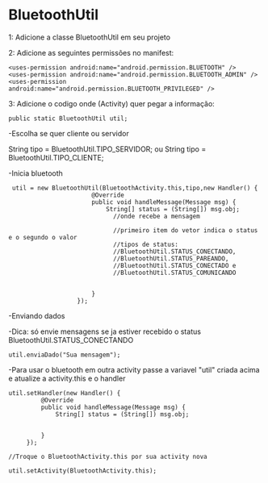 # BluetoothUtil



1: Adicione a classe BluetoothUtil em seu projeto

2: Adicione as seguintes permissões no manifest:
  
  ```
  <uses-permission android:name="android.permission.BLUETOOTH" />
  <uses-permission android:name="android.permission.BLUETOOTH_ADMIN" />
  <uses-permission android:name="android.permission.BLUETOOTH_PRIVILEGED" />
  
  ```
3: Adicione o codigo onde (Activity) quer pegar a informação:
  
  ```
  public static BluetoothUtil util;
  
  ```
  -Escolha se quer cliente ou servidor
  
  String tipo = BluetoothUtil.TIPO_SERVIDOR;
  ou
  String tipo = BluetoothUtil.TIPO_CLIENTE;
  
  -Inicia bluetooth
  
 ```
  util = new BluetoothUtil(BluetoothActivity.this,tipo,new Handler() {
                        @Override
                        public void handleMessage(Message msg) {
                            String[] status = (String[]) msg.obj;
                              //onde recebe a mensagem
                              
                              //primeiro item do vetor indica o status e o segundo o valor
                              //tipos de status: 
                              //BluetoothUtil.STATUS_CONECTANDO, 
                              //BluetoothUtil.STATUS_PAREANDO, 
                              //BluetoothUtil.STATUS_CONECTADO e 
                              //BluetoothUtil.STATUS_COMUNICANDO 
                              
                              
                        }
                    });
  ```   
  
  -Enviando dados
  
  -Dica: só envie mensagens se ja estiver recebido o status BluetoothUtil.STATUS_CONECTANDO
  
  ```
  util.enviaDado("Sua mensagem");
 
 ```
 
 
 -Para usar o bluetooth em outra activity passe a variavel "util" criada acima e atualize a activity.this e o handler
 
   ```
 util.setHandler(new Handler() {
            @Override
            public void handleMessage(Message msg) {
                String[] status = (String[]) msg.obj;

               
            }
        });
        
  //Troque o BluetoothActivity.this por sua activity nova
        
  util.setActivity(BluetoothActivity.this);
 
 ```
               
  
